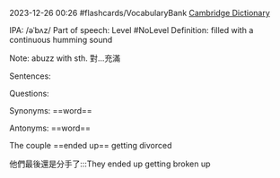 2023-12-26 00:26
#flashcards/VocabularyBank
[Cambridge Dictionary](https://dictionary.cambridge.org/zht/%E8%A9%9E%E5%85%B8/%E8%8B%B1%E8%AA%9E-%E6%BC%A2%E8%AA%9E-%E7%B9%81%E9%AB%94/abuzz)


IPA: /əˈbʌz/
Part of speech:
Level #NoLevel 
Definition:
filled with a continuous humming sound

Note:
abuzz with sth. 對...充滿

Sentences:


Questions:

Synonyms: ==word==

Antonyms: ==word==

The couple ==ended up== getting divorced

他們最後還是分手了:::They ended up getting broken up

